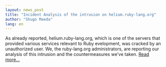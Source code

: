 ```yaml
---
layout: news_post
title: "Incident Analysis of the intrusion on helium.ruby-lang.org"
author: "Shugo Maeda"
lang: en
---
```


As already reported, helium.ruby-lang.org, which is one of the servers
that provided various services relevant to Ruby evelopment, was cracked
by an unauthorized user. We, the ruby-lang.org administrators, are
reporting our analysis of this intrusion and the countermeasures we’ve
taken. [Read
more…](/en/news/2004/07/22/incident-analysis-of-the-intrusion-on-heliumruby-langorg/report/)

